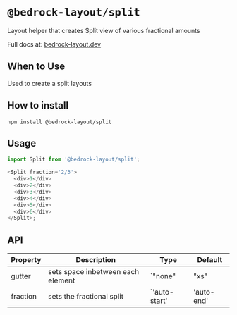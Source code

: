 # `@bedrock-layout/split`

Layout helper that creates Split view of various fractional amounts

Full docs at: [bedrock-layout.dev](https://bedrock-layout.dev/)

## When to Use

Used to create a split layouts

## How to install

`npm install @bedrock-layout/split`

## Usage

```javascript
import Split from '@bedrock-layout/split';

<Split fraction='2/3'>
  <div>1</div>
  <div>2</div>
  <div>3</div>
  <div>4</div>
  <div>5</div>
  <div>6</div>
</Split>;
```

## API

| Property | Description                       | Type          | Default    |
| -------- | --------------------------------- | ------------- | ---------- |
| gutter   | sets space inbetween each element | `"none"       | "xs"       | "sm" | "md" | "lg" | "lg" | "xl" | "xxl"` | `lg` |
| fraction | sets the fractional split         | `'auto-start' | 'auto-end' | '1/4' | '1/3' | '1/2' | '2/3' | '3/4'` | `1/2` |
